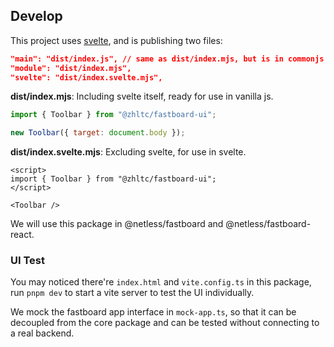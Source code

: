 ## Develop

This project uses [svelte](https://svelte.dev), and is publishing two files:

```json
"main": "dist/index.js", // same as dist/index.mjs, but is in commonjs
"module": "dist/index.mjs",
"svelte": "dist/index.svelte.mjs",
```

**dist/index.mjs**: Including svelte itself, ready for use in vanilla js.

```js
import { Toolbar } from "@zhltc/fastboard-ui";

new Toolbar({ target: document.body });
```

**dist/index.svelte.mjs**: Excluding svelte, for use in svelte.

```svelte
<script>
import { Toolbar } from "@zhltc/fastboard-ui";
</script>

<Toolbar />
```

We will use this package in @netless/fastboard and @netless/fastboard-react.

### UI Test

You may noticed there're `index.html` and `vite.config.ts` in this package,
run `pnpm dev` to start a vite server to test the UI individually.

We mock the fastboard app interface in `mock-app.ts`, so that it can be
decoupled from the core package and can be tested without connecting to
a real backend.
